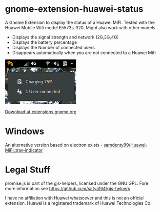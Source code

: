 # gnome-extension-huawei-status

A Gnome Extension to display the status of a Huawei MIFI. Tested with the Huawei Mobile Wifi model E5573s-320. Might also work with other models.

* Displays the signal strength and network (2G,3G,4G)
* Displays the battery percentage
* Displays the Number of connected users
* Disappears automatically when you are not connected to a Huawei Mifi

![Screenshot](/screenshot.png?raw=true "Screenshot")

[Download at extensions.gnome.org](https://extensions.gnome.org/extension/1103/huawei-mifi-status-indicator/)

# Windows

An alternative version based on electron exists - [samdenty99/Huawei-MiFi_tray-indicator](https://github.com/samdenty99/Huawei-MiFi_tray-indicator)
# Legal Stuff

promise.js is part of the gjs-helpers, licensed under the GNU GPL. Fore more information see https://github.com/satya164/gjs-helpers

I have no affiliation with Huawei whatsoever and this is not an official extension. Huawei is a registered trademark of Huawei Technologies Co.


